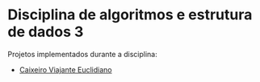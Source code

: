 # Disciplina de algoritmos e estrutura de dados 3

Projetos implementados durante a disciplina:

- [Caixeiro Viajante Euclidiano](./tsp)